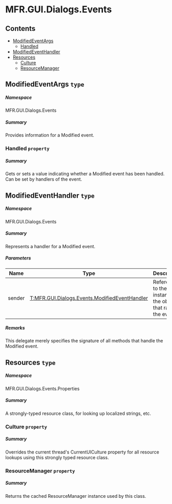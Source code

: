 <a name='assembly'></a>
# MFR.GUI.Dialogs.Events

## Contents

- [ModifiedEventArgs](#T-MFR-GUI-Dialogs-Events-ModifiedEventArgs 'MFR.GUI.Dialogs.Events.ModifiedEventArgs')
  - [Handled](#P-MFR-GUI-Dialogs-Events-ModifiedEventArgs-Handled 'MFR.GUI.Dialogs.Events.ModifiedEventArgs.Handled')
- [ModifiedEventHandler](#T-MFR-GUI-Dialogs-Events-ModifiedEventHandler 'MFR.GUI.Dialogs.Events.ModifiedEventHandler')
- [Resources](#T-MFR-GUI-Dialogs-Events-Properties-Resources 'MFR.GUI.Dialogs.Events.Properties.Resources')
  - [Culture](#P-MFR-GUI-Dialogs-Events-Properties-Resources-Culture 'MFR.GUI.Dialogs.Events.Properties.Resources.Culture')
  - [ResourceManager](#P-MFR-GUI-Dialogs-Events-Properties-Resources-ResourceManager 'MFR.GUI.Dialogs.Events.Properties.Resources.ResourceManager')

<a name='T-MFR-GUI-Dialogs-Events-ModifiedEventArgs'></a>
## ModifiedEventArgs `type`

##### Namespace

MFR.GUI.Dialogs.Events

##### Summary

Provides information for a Modified event.

<a name='P-MFR-GUI-Dialogs-Events-ModifiedEventArgs-Handled'></a>
### Handled `property`

##### Summary

Gets or sets a value indicating whether a Modified event has been
handled. Can be set by handlers of the event.

<a name='T-MFR-GUI-Dialogs-Events-ModifiedEventHandler'></a>
## ModifiedEventHandler `type`

##### Namespace

MFR.GUI.Dialogs.Events

##### Summary

Represents a handler for a Modified event.

##### Parameters

| Name | Type | Description |
| ---- | ---- | ----------- |
| sender | [T:MFR.GUI.Dialogs.Events.ModifiedEventHandler](#T-T-MFR-GUI-Dialogs-Events-ModifiedEventHandler 'T:MFR.GUI.Dialogs.Events.ModifiedEventHandler') | Reference to the instance of the object that raised the event. |

##### Remarks

This delegate merely specifies the signature of all methods that handle
the Modified event.

<a name='T-MFR-GUI-Dialogs-Events-Properties-Resources'></a>
## Resources `type`

##### Namespace

MFR.GUI.Dialogs.Events.Properties

##### Summary

A strongly-typed resource class, for looking up localized strings, etc.

<a name='P-MFR-GUI-Dialogs-Events-Properties-Resources-Culture'></a>
### Culture `property`

##### Summary

Overrides the current thread's CurrentUICulture property for all
  resource lookups using this strongly typed resource class.

<a name='P-MFR-GUI-Dialogs-Events-Properties-Resources-ResourceManager'></a>
### ResourceManager `property`

##### Summary

Returns the cached ResourceManager instance used by this class.
